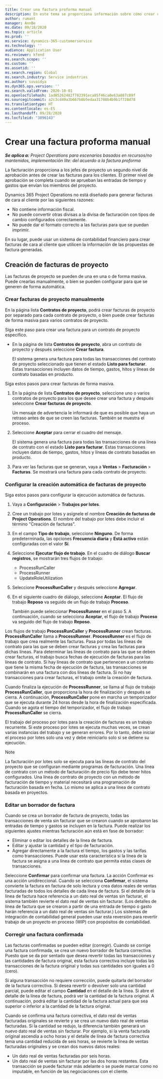 ```yaml
---
title: Crear una factura proforma manual
description: En este tema se proporciona información sobre cómo crear una factura proforma.
author: rumant
manager: AnnBe
ms.date: 09/18/2020
ms.topic: article
ms.prod: ''
ms.service: dynamics-365-customerservice
ms.technology: ''
audience: Application User
ms.reviewer: kfend
ms.search.scope: ''
ms.custom: ''
ms.assetid: ''
ms.search.region: Global
ms.search.industry: Service industries
ms.author: suvaidya
ms.dyn365.ops.version: ''
ms.search.validFrom: 2020-10-01
ms.openlocfilehash: 1ad85262482f782391eca85f46ca0e63a887c89f
ms.sourcegitcommit: a2c3cd49a3b667b8b5edaa31788b4b9b1f728d78
ms.translationtype: HT
ms.contentlocale: es-ES
ms.lasthandoff: 09/28/2020
ms.locfileid: "3896143"
---
```

# <a name="create-a-manual-proforma-invoice"></a>Crear una factura proforma manual

_**Se aplica a:** Project Operations para escenarios basados en recursos/no mantenidos, implementación lite: del acuerdo a la factura proforma_

La facturación proporciona a los jefes de proyecto un segundo nivel de aprobación antes de crear las facturas para los clientes. El primer nivel de aprobación se completa cuando se aprueban las entradas de tiempo y gastos que envían los miembros del proyecto.

Dynamics 365 Project Operations no está diseñado para generar facturas de cara al cliente por las siguientes razones:

- No contiene información fiscal.
- No puede convertir otras divisas a la divisa de facturación con tipos de cambio configurados correctamente.
- No puede dar el formato correcto a las facturas para que se puedan imprimir.

En su lugar, puede usar un sistema de contabilidad financiero para crear facturas de cara al cliente que utilicen la información de las propuestas de factura generadas.

## <a name="creating-project-invoices"></a>Creación de facturas de proyecto

Las facturas de proyecto se pueden de una en una o de forma masiva. Puede crearlas manualmente, o bien se pueden configurar para que se generen de forma automática.

### <a name="manually-create-project-invoices"></a>Crear facturas de proyecto manualmente 

En la página lista **Contratos de proyecto**, podrá crear facturas de proyecto por separado para cada contrato de proyecto, o bien puede crear facturas de forma masiva para varios contratos de proyecto.

Siga este paso para crear una factura para un contrato de proyecto específico.

- En la página de lista **Contratos de proyecto**, abra un contrato de proyecto y después seleccione **Crear factura**.

    El sistema genera una factura para todas las transacciones del contrato de proyecto seleccionado que tienen el estado **Listo para facturar**. Estas transacciones incluyen datos de tiempo, gastos, hitos y líneas de contrato basadas en producto.

Siga estos pasos para crear facturas de forma masiva.

1. En la página de lista **Contratos de proyecto**, seleccione uno o varios contratos de proyecto para los que desee crear una factura y después seleccione **Crear facturas de proyecto**.

    Un mensaje de advertencia le informará de que es posible que haya un retraso antes de que se creen las facturas. También se muestra el proceso.

2. Seleccione **Aceptar** para cerrar el cuadro del mensaje.

    El sistema genera una factura para todas las transacciones de una línea de contrato con el estado **Listo para facturar**. Estas transacciones incluyen datos de tiempo, gastos, hitos y líneas de contrato basadas en producto.

3. Para ver las facturas que se generan, vaya a **Ventas** \> **Facturación** \> **Facturas**. Se mostrará una factura para cada contrato de proyecto.

### <a name="set-up-automated-creation-of-project-invoices"></a>Configurar la creación automática de facturas de proyecto 

Siga estos pasos para configurar la ejecución automática de facturas.

1. Vaya a **Configuración** \> **Trabajos por lotes**.
2. Cree un trabajo por lotes y asígnele el nombre **Creación de facturas de Project Operations**. El nombre del trabajo por lotes debe incluir el término "Creación de facturas".
3. En el campo **Tipo de trabajo**, seleccione **Ninguno**. De forma predeterminada, las opciones **Frecuencia diaria** y **Está activo** están configuradas con el valor **Sí**.
4. Seleccione **Ejecutar flujo de trabajo**. En el cuadro de diálogo **Buscar registros**, se mostrarán tres flujos de trabajo:

    - ProcessRunCaller
    - ProcessRunner
    - UpdateRoleUtilization

5. Seleccione **ProcessRunCaller** y después seleccione **Agregar**.
6. En el siguiente cuadro de diálogo, seleccione **Aceptar**. El flujo de trabajo **Reposo** va seguido de un flujo de trabajo **Proceso**.

    También puede seleccionar **ProcessRunner** en el paso 5. A continuación, cuando se selecciona **Aceptar**, el flujo de trabajo **Proceso** va seguido del flujo de trabajo **Reposo**.

Los flujos de trabajo **ProcessRunCaller** y **ProcessRunner** crean facturas. **ProcessRunCaller** llama a **ProcessRunner**. **ProcessRunner** es el flujo de trabajo que crea realmente las facturas. Pasa por todas las líneas de contrato para las que se deben crear facturas y crea las facturas para dichas líneas. Para determinar las líneas de contrato para las que se deben crear facturas, el trabajo busca fechas de ejecución de facturas para las líneas de contrato. Si hay líneas de contrato que pertenecen a un contrato que tiene la misma fecha de ejecución de factura, las transacciones se combinarán en una factura con dos líneas de factura. Si no hay transacciones para crear facturas, el trabajo omite la creación de factura.

Cuando finaliza la ejecución de **ProcessRunner**, se llama al flujo de trabajo **ProcessRunCaller**, que proporciona la hora de finalización y después se cierra. A continuación, **ProcessRunCaller** pone en marcha un temporizador que se ejecuta durante 24 horas desde la hora de finalización especificada. Cuando se agota el tiempo del temporizador, el flujo de trabajo **ProcessRunCaller** se cierra.

El trabajo del proceso por lotes para la creación de facturas es un trabajo recurrente. Si este proceso por lotes se ejecuta muchas veces, se crean varias instancias del trabajo y se generan errores. Por lo tanto, debe iniciar el proceso por lotes solo una vez y debe reiniciarlo solo si se detiene su ejecución.

> [!NOTE]
> La facturación por lotes solo se ejecuta para las líneas de contrato del proyecto que se configuran mediante programas de facturación. Una línea de contrato con un método de facturación de precio fijo debe tener hitos configurados. Una línea de contrato de proyecto con un método de facturación de tiempo y material necesitará una programación de facturación basada en fecha. Lo mismo se aplica a una línea de contrato basada en proyectos.      
 
### <a name="edit-a-draft-invoice"></a>Editar un borrador de factura

Cuando se crea un borrador de factura de proyecto, todas las transacciones de venta sin facturar que se crearon cuando se aprobaron las entradas de tiempo y gastos se incluyen en la factura. Puede realizar los siguientes ajustes mientras facturación aún está en fase de borrador:

- Eliminar o editar los detalles de la línea de factura.
- Editar y ajustar la cantidad y el tipo de facturación.
- Agregar directamente a la factura el tiempo, los gastos y las tarifas como transacciones. Puede usar esta característica si la línea de la factura se asigna a una línea de contrato que permita estas clases de transacciones.

Seleccione **Confirmar** para confirmar una factura. La acción Confirmar es una acción unidireccional. Cuando se selecciona **Confirmar**, el sistema convierte la factura en factura de solo lectura y crea datos reales de ventas facturadas de todos los detalles de cada línea de factura. Si el detalle de la línea de factura hace referencia a un dato real de ventas sin facturar, el sistema también revierte el dato real de ventas sin facturar. (Los detalles de línea de factura que se crearon a partir de una entrada de tiempo o gasto harán referencia a un dato real de ventas sin facturar.) Los sistemas de integración de contabilidad general pueden usar esta reversión para revertir trabajo de un proyecto en proceso (WIP) con propósitos de contabilidad.

### <a name="correct-a-confirmed-invoice"></a>Corregir una factura confirmada

Las facturas confirmadas se pueden editar (corregir). Cuando se corrige una factura confirmada, se crea un nuevo borrador de factura correctiva. Puesto que se da por sentado que desea revertir todas las transacciones y las cantidades de factura original, esta factura correctiva incluye todas las transacciones de la factura original y todas sus cantidades son iguales a 0 (cero).

Si alguna transacción no requiere corrección, puede quitarla del borrador de la factura correctiva. Si desea revertir o devolver solo una cantidad parcial, puede editar el campo **Cantidad** en el detalle de la línea. Si abre el detalle de la línea de factura, podrá ver la cantidad de la factura original. A continuación, podrá editar la cantidad de la factura actual para que sea superior o inferior a la cantidad de la factura original.

Cuando se confirma una factura correctiva, el dato real de ventas facturadas originales se revierte y se crea un nuevo dato real de ventas facturadas. Si la cantidad se redujo, la diferencia también generará un nuevo dato real de ventas sin facturar. Por ejemplo, si la venta facturada original ascendía a ocho horas y el detalle de línea de factura correctiva tenía una cantidad reducida de seis horas, se revierte la línea de ventas facturadas originales y se crean dos nuevos datos reales:

- Un dato real de ventas facturadas por seis horas.
- Un dato real de ventas sin facturar por las dos horas restantes. Esta transacción se puede facturar más adelante o se puede marcar como no imputable, en función de las negociaciones con el cliente.
